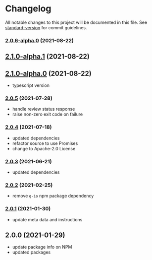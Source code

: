 # Changelog

All notable changes to this project will be documented in this file. See [standard-version](https://github.com/conventional-changelog/standard-version) for commit guidelines.

### [2.0.6-alpha.0](https://github.com/MobileFirstLLC/cws-publish/compare/v2.0.5...v2.0.6-alpha.0) (2021-08-22)

## [2.1.0-alpha.1](https://github.com/MobileFirstLLC/cws-publish/compare/v2.1.0-alpha.0...v2.1.0-alpha.1) (2021-08-22)

## [2.1.0-alpha.0](https://github.com/MobileFirstLLC/cws-publish/compare/v2.0.5...v2.1.0-alpha.0) (2021-08-22)

- typescript version

### [2.0.5](https://github.com/MobileFirstLLC/cws-publish/compare/v2.0.5-alpha.1...v2.0.5) (2021-07-28)

- handle review status response 
- raise non-zero exit code on failure 

### [2.0.4](https://github.com/MobileFirstLLC/cws-publish/compare/v2.0.3...v2.0.4) (2021-07-18)

- updated dependencies
- refactor source to use Promises
- change to Apache-2.0 License

### [2.0.3](https://github.com/MobileFirstLLC/cws-publish/compare/v2.0.2...v2.0.3) (2021-06-21)

- updated dependencies

### [2.0.2](https://github.com/MobileFirstLLC/cws-publish/compare/v2.0.2-alpha.0...v2.0.2) (2021-02-25)

- remove `q-io` npm package dependency 

### [2.0.1](https://github.com/MobileFirstLLC/cws-publish/compare/v2.0.0...v2.0.1) (2021-01-30)

- update meta data and instructions

## 2.0.0 (2021-01-29)

- update package info on NPM
- updated packages
